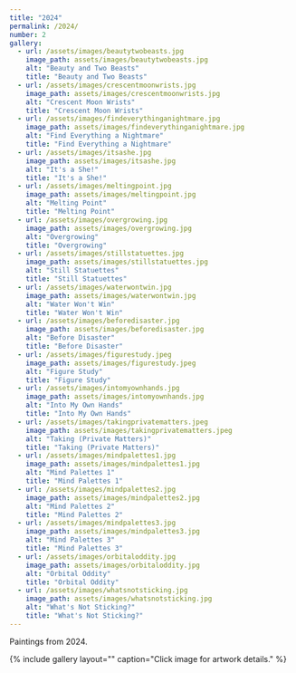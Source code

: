 ```yaml
---
title: "2024"
permalink: /2024/
number: 2
gallery:
  - url: /assets/images/beautytwobeasts.jpg
    image_path: assets/images/beautytwobeasts.jpg
    alt: "Beauty and Two Beasts"
    title: "Beauty and Two Beasts"
  - url: /assets/images/crescentmoonwrists.jpg
    image_path: assets/images/crescentmoonwrists.jpg
    alt: "Crescent Moon Wrists"
    title: "Crescent Moon Wrists"
  - url: /assets/images/findeverythinganightmare.jpg
    image_path: assets/images/findeverythinganightmare.jpg
    alt: "Find Everything a Nightmare"
    title: "Find Everything a Nightmare"
  - url: /assets/images/itsashe.jpg
    image_path: assets/images/itsashe.jpg
    alt: "It's a She!"
    title: "It's a She!"
  - url: /assets/images/meltingpoint.jpg
    image_path: assets/images/meltingpoint.jpg
    alt: "Melting Point"
    title: "Melting Point"
  - url: /assets/images/overgrowing.jpg
    image_path: assets/images/overgrowing.jpg
    alt: "Overgrowing"
    title: "Overgrowing"
  - url: /assets/images/stillstatuettes.jpg
    image_path: assets/images/stillstatuettes.jpg
    alt: "Still Statuettes"
    title: "Still Statuettes"
  - url: /assets/images/waterwontwin.jpg
    image_path: assets/images/waterwontwin.jpg
    alt: "Water Won't Win"
    title: "Water Won't Win"
  - url: /assets/images/beforedisaster.jpg
    image_path: assets/images/beforedisaster.jpg
    alt: "Before Disaster"
    title: "Before Disaster"
  - url: /assets/images/figurestudy.jpeg
    image_path: assets/images/figurestudy.jpeg
    alt: "Figure Study"
    title: "Figure Study"
  - url: /assets/images/intomyownhands.jpg
    image_path: assets/images/intomyownhands.jpg
    alt: "Into My Own Hands"
    title: "Into My Own Hands"
  - url: /assets/images/takingprivatematters.jpeg
    image_path: assets/images/takingprivatematters.jpeg
    alt: "Taking (Private Matters)"
    title: "Taking (Private Matters)"
  - url: /assets/images/mindpalettes1.jpg
    image_path: assets/images/mindpalettes1.jpg
    alt: "Mind Palettes 1"
    title: "Mind Palettes 1"
  - url: /assets/images/mindpalettes2.jpg
    image_path: assets/images/mindpalettes2.jpg
    alt: "Mind Palettes 2"
    title: "Mind Palettes 2"
  - url: /assets/images/mindpalettes3.jpg
    image_path: assets/images/mindpalettes3.jpg
    alt: "Mind Palettes 3"
    title: "Mind Palettes 3"
  - url: /assets/images/orbitaloddity.jpg
    image_path: assets/images/orbitaloddity.jpg
    alt: "Orbital Oddity"
    title: "Orbital Oddity"
  - url: /assets/images/whatsnotsticking.jpg
    image_path: assets/images/whatsnotsticking.jpg
    alt: "What's Not Sticking?"
    title: "What's Not Sticking?"
---
```

Paintings from 2024.

{% include gallery layout="" caption="Click image for artwork details." %}
